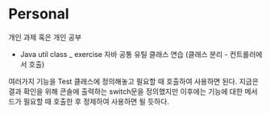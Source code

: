 # Personal
개인 과제 혹은 개인 공부

- Java util class _ exercise
자바 공통 유틸 클래스 연습 (클래스 분리 - 컨트롤러에서 호출)

여러가지 기능을 Test 클래스에 정의해놓고 필요할 때 호출하여 사용하면 된다.
지금은 결과 확인을 위해 콘솔에 출력하는 switch문을 정의했지만 
이후에는 기능에 대한 메서드가 필요할 때 호출한 후 정제하여 사용하면 될 듯하다.
